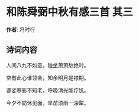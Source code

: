 # 和陈舜弼中秋有感三首  其三

**作者**: 冯时行

## 诗词内容

人间八九不如意，独坐萧萧愁绝时。

空有此心谁领会，知余明月是襟期。

婆娑寒影不知老，呼吸清光能疗饥。

今夕不妨休见面，旱苗须雨一深犂。

